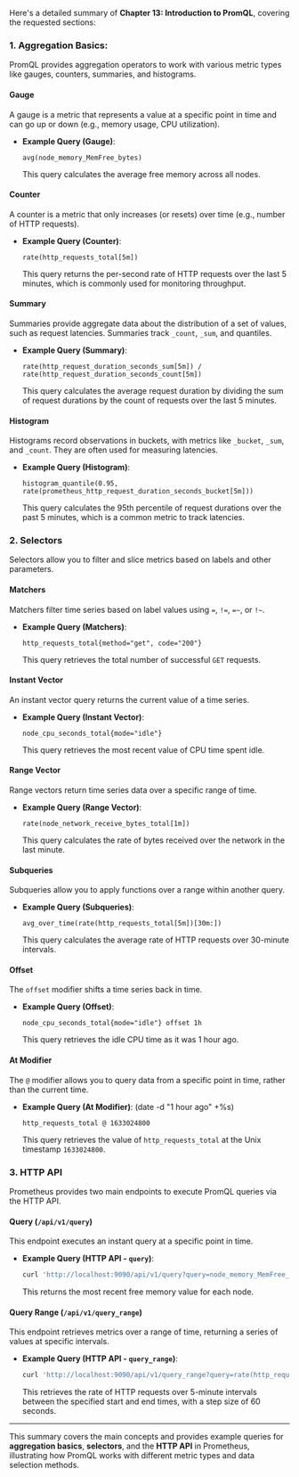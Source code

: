 Here's a detailed summary of **Chapter 13: Introduction to PromQL**, covering the requested sections:

### **1. Aggregation Basics:**
PromQL provides aggregation operators to work with various metric types like gauges, counters, summaries, and histograms.

#### **Gauge**
A gauge is a metric that represents a value at a specific point in time and can go up or down (e.g., memory usage, CPU utilization).

- **Example Query (Gauge)**: 
  ```promql
  avg(node_memory_MemFree_bytes)
  ```
  This query calculates the average free memory across all nodes.

#### **Counter**
A counter is a metric that only increases (or resets) over time (e.g., number of HTTP requests).

- **Example Query (Counter)**:
  ```promql
  rate(http_requests_total[5m])
  ```
  This query returns the per-second rate of HTTP requests over the last 5 minutes, which is commonly used for monitoring throughput.

#### **Summary**
Summaries provide aggregate data about the distribution of a set of values, such as request latencies. Summaries track `_count`, `_sum`, and quantiles.

- **Example Query (Summary)**:
  ```promql
  rate(http_request_duration_seconds_sum[5m]) / rate(http_request_duration_seconds_count[5m])
  ```
  This query calculates the average request duration by dividing the sum of request durations by the count of requests over the last 5 minutes.

#### **Histogram**
Histograms record observations in buckets, with metrics like `_bucket`, `_sum`, and `_count`. They are often used for measuring latencies.

- **Example Query (Histogram)**:
  ```promql
  histogram_quantile(0.95, rate(prometheus_http_request_duration_seconds_bucket[5m]))
  ```
  This query calculates the 95th percentile of request durations over the past 5 minutes, which is a common metric to track latencies.

### **2. Selectors**
Selectors allow you to filter and slice metrics based on labels and other parameters.

#### **Matchers**
Matchers filter time series based on label values using `=`, `!=`, `=~`, or `!~`.

- **Example Query (Matchers)**:
  ```promql
  http_requests_total{method="get", code="200"}
  ```
  This query retrieves the total number of successful `GET` requests.

#### **Instant Vector**
An instant vector query returns the current value of a time series.

- **Example Query (Instant Vector)**:
  ```promql
  node_cpu_seconds_total{mode="idle"}
  ```
  This query retrieves the most recent value of CPU time spent idle.

#### **Range Vector**
Range vectors return time series data over a specific range of time.

- **Example Query (Range Vector)**:
  ```promql
  rate(node_network_receive_bytes_total[1m])
  ```
  This query calculates the rate of bytes received over the network in the last minute.

#### **Subqueries**
Subqueries allow you to apply functions over a range within another query.

- **Example Query (Subqueries)**:
  ```promql
  avg_over_time(rate(http_requests_total[5m])[30m:])
  ```
  This query calculates the average rate of HTTP requests over 30-minute intervals.

#### **Offset**
The `offset` modifier shifts a time series back in time.

- **Example Query (Offset)**:
  ```promql
  node_cpu_seconds_total{mode="idle"} offset 1h
  ```
  This query retrieves the idle CPU time as it was 1 hour ago.

#### **At Modifier**
The `@` modifier allows you to query data from a specific point in time, rather than the current time.

- **Example Query (At Modifier)**: (date -d "1 hour ago" +%s)
  ```promql
  http_requests_total @ 1633024800
  ```
  This query retrieves the value of `http_requests_total` at the Unix timestamp `1633024800`.

### **3. HTTP API**
Prometheus provides two main endpoints to execute PromQL queries via the HTTP API.

#### **Query (`/api/v1/query`)**
This endpoint executes an instant query at a specific point in time.

- **Example Query (HTTP API - `query`)**:
  ```bash
  curl 'http://localhost:9090/api/v1/query?query=node_memory_MemFree_bytes'
  ```
  This returns the most recent free memory value for each node.

#### **Query Range (`/api/v1/query_range`)**
This endpoint retrieves metrics over a range of time, returning a series of values at specific intervals.

- **Example Query (HTTP API - `query_range`)**:
  ```bash
  curl 'http://localhost:9090/api/v1/query_range?query=rate(http_requests_total[5m])&start=1633010400&end=1633024800&step=60'
  ```
  This retrieves the rate of HTTP requests over 5-minute intervals between the specified start and end times, with a step size of 60 seconds.

---

This summary covers the main concepts and provides example queries for **aggregation basics**, **selectors**, and the **HTTP API** in Prometheus, illustrating how PromQL works with different metric types and data selection methods.